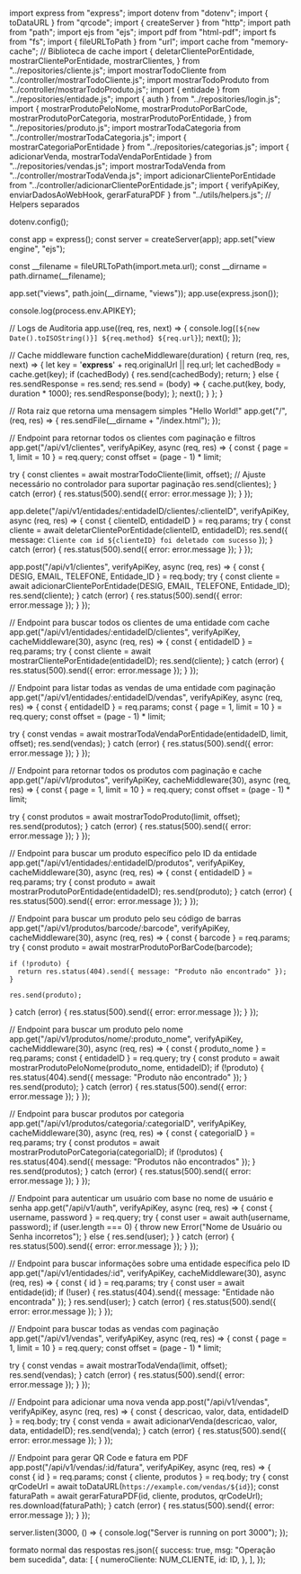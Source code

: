 import express from "express";
import dotenv from "dotenv";
import { toDataURL } from "qrcode";
import { createServer } from "http";
import path from "path";
import ejs from "ejs";
import pdf from "html-pdf";
import fs from "fs";
import { fileURLToPath } from "url";
import cache from "memory-cache"; // Biblioteca de cache
import {
  deletarClientePorEntidade,
  mostrarClientePorEntidade,
  mostrarClientes,
} from "../repositories/cliente.js";
import mostrarTodoCliente from "../controller/mostrarTodoCliente.js";
import mostrarTodoProduto from "../controller/mostrarTodoProduto.js";
import { entidade } from "../repositories/entidade.js";
import { auth } from "../repositories/login.js";
import {
  mostrarProdutoPeloNome,
  mostrarProdutoPorBarCode,
  mostrarProdutoPorCategoria,
  mostrarProdutoPorEntidade,
} from "../repositories/produto.js";
import mostrarTodaCategoria from "../controller/mostrarTodaCategoria.js";
import { mostrarCategoriaPorEntidade } from "../repositories/categorias.js";
import { adicionarVenda, mostrarTodaVendaPorEntidade } from "../repositories/vendas.js";
import mostrarTodaVenda from "../controller/mostrarTodaVenda.js";
import adicionarClientePorEntidade from "../controller/adicionarClientePorEntidade.js";
import { verifyApiKey, enviarDadosAoWebHook, gerarFaturaPDF } from "../utils/helpers.js"; // Helpers separados

dotenv.config();

const app = express();
const server = createServer(app);
app.set("view engine", "ejs");

const __filename = fileURLToPath(import.meta.url);
const __dirname = path.dirname(__filename);

app.set("views", path.join(__dirname, "views"));
app.use(express.json());

console.log(process.env.APIKEY);

// Logs de Auditoria
app.use((req, res, next) => {
  console.log(`[${new Date().toISOString()}] ${req.method} ${req.url}`);
  next();
});

// Cache middleware
function cacheMiddleware(duration) {
  return (req, res, next) => {
    let key = '__express__' + req.originalUrl || req.url;
    let cachedBody = cache.get(key);
    if (cachedBody) {
      res.send(cachedBody);
      return;
    } else {
      res.sendResponse = res.send;
      res.send = (body) => {
        cache.put(key, body, duration * 1000);
        res.sendResponse(body);
      };
      next();
    }
  };
}

// Rota raiz que retorna uma mensagem simples "Hello World!"
app.get("/", (req, res) => {
  res.sendFile(__dirname + "/index.html");
});

// Endpoint para retornar todos os clientes com paginação e filtros
app.get("/api/v1/clientes", verifyApiKey, async (req, res) => {
  const { page = 1, limit = 10 } = req.query;
  const offset = (page - 1) * limit;
  
  try {
    const clientes = await mostrarTodoCliente(limit, offset); // Ajuste necessário no controlador para suportar paginação
    res.send(clientes);
  } catch (error) {
    res.status(500).send({ error: error.message });
  }
});

app.delete("/api/v1/entidades/:entidadeID/clientes/:clienteID", verifyApiKey, async (req, res) => {
  const { clienteID, entidadeID } = req.params;
  try {
    const cliente = await deletarClientePorEntidade(clienteID, entidadeID);
    res.send({ message: `Cliente com id ${clienteID} foi deletado com sucesso` });
  } catch (error) {
    res.status(500).send({ error: error.message });
  }
});

app.post("/api/v1/clientes", verifyApiKey, async (req, res) => {
  const { DESIG, EMAIL, TELEFONE, Entidade_ID } = req.body;
  try {
    const cliente = await adicionarClientePorEntidade(DESIG, EMAIL, TELEFONE, Entidade_ID);
    res.send(cliente);
  } catch (error) {
    res.status(500).send({ error: error.message });
  }
});

// Endpoint para buscar todos os clientes de uma entidade com cache
app.get("/api/v1/entidades/:entidadeID/clientes", verifyApiKey, cacheMiddleware(30), async (req, res) => {
  const { entidadeID } = req.params;
  try {
    const cliente = await mostrarClientePorEntidade(entidadeID);
    res.send(cliente);
  } catch (error) {
    res.status(500).send({ error: error.message });
  }
});

// Endpoint para listar todas as vendas de uma entidade com paginação
app.get("/api/v1/entidades/:entidadeID/vendas", verifyApiKey, async (req, res) => {
  const { entidadeID } = req.params;
  const { page = 1, limit = 10 } = req.query;
  const offset = (page - 1) * limit;

  try {
    const vendas = await mostrarTodaVendaPorEntidade(entidadeID, limit, offset);
    res.send(vendas);
  } catch (error) {
    res.status(500).send({ error: error.message });
  }
});

// Endpoint para retornar todos os produtos com paginação e cache
app.get("/api/v1/produtos", verifyApiKey, cacheMiddleware(30), async (req, res) => {
  const { page = 1, limit = 10 } = req.query;
  const offset = (page - 1) * limit;
  
  try {
    const produtos = await mostrarTodoProduto(limit, offset);
    res.send(produtos);
  } catch (error) {
    res.status(500).send({ error: error.message });
  }
});

// Endpoint para buscar um produto específico pelo ID da entidade
app.get("/api/v1/entidades/:entidadeID/produtos", verifyApiKey, cacheMiddleware(30), async (req, res) => {
  const { entidadeID } = req.params;
  try {
    const produto = await mostrarProdutoPorEntidade(entidadeID);
    res.send(produto);
  } catch (error) {
    res.status(500).send({ error: error.message });
  }
});

// Endpoint para buscar um produto pelo seu código de barras
app.get("/api/v1/produtos/barcode/:barcode", verifyApiKey, cacheMiddleware(30), async (req, res) => {
  const { barcode } = req.params;
  try {
    const produto = await mostrarProdutoPorBarCode(barcode);

    if (!produto) {
      return res.status(404).send({ message: "Produto não encontrado" });
    }

    res.send(produto);
  } catch (error) {
    res.status(500).send({ error: error.message });
  }
});

// Endpoint para buscar um produto pelo nome
app.get("/api/v1/produtos/nome/:produto_nome", verifyApiKey, cacheMiddleware(30), async (req, res) => {
  const { produto_nome } = req.params;
  const { entidadeID } = req.query;
  try {
    const produto = await mostrarProdutoPeloNome(produto_nome, entidadeID);
    if (!produto) {
      res.status(404).send({ message: "Produto não encontrado" });
    }
    res.send(produto);
  } catch (error) {
    res.status(500).send({ error: error.message });
  }
});

// Endpoint para buscar produtos por categoria
app.get("/api/v1/produtos/categoria/:categoriaID", verifyApiKey, cacheMiddleware(30), async (req, res) => {
  const { categoriaID } = req.params;
  try {
    const produtos = await mostrarProdutoPorCategoria(categoriaID);
    if (!produtos) {
      res.status(404).send({ message: "Produtos não encontrados" });
    }
    res.send(produtos);
  } catch (error) {
    res.status(500).send({ error: error.message });
  }
});

// Endpoint para autenticar um usuário com base no nome de usuário e senha
app.get("/api/v1/auth", verifyApiKey, async (req, res) => {
  const { username, password } = req.query;
  try {
    const user = await auth(username, password);
    if (user.length === 0) {
      throw new Error("Nome de Usuário ou Senha incorretos");
    } else {
      res.send(user);
    }
  } catch (error) {
    res.status(500).send({ error: error.message });
  }
});

// Endpoint para buscar informações sobre uma entidade específica pelo ID
app.get("/api/v1/entidades/:id", verifyApiKey, cacheMiddleware(30), async (req, res) => {
  const { id } = req.params;
  try {
    const user = await entidade(id);
    if (!user) {
      res.status(404).send({ message: "Entidade não encontrada" });
    }
    res.send(user);
  } catch (error) {
    res.status(500).send({ error: error.message });
  }
});

// Endpoint para buscar todas as vendas com paginação
app.get("/api/v1/vendas", verifyApiKey, async (req, res) => {
  const { page = 1, limit = 10 } = req.query;
  const offset = (page - 1) * limit;

  try {
    const vendas = await mostrarTodaVenda(limit, offset);
    res.send(vendas);
  } catch (error) {
    res.status(500).send({ error: error.message });
  }
});

// Endpoint para adicionar uma nova venda
app.post("/api/v1/vendas", verifyApiKey, async (req, res) => {
  const { descricao, valor, data, entidadeID } = req.body;
  try {
    const venda = await adicionarVenda(descricao, valor, data, entidadeID);
    res.send(venda);
  } catch (error) {
    res.status(500).send({ error: error.message });
  }
});

// Endpoint para gerar QR Code e fatura em PDF
app.post("/api/v1/vendas/:id/fatura", verifyApiKey, async (req, res) => {
  const { id } = req.params;
  const { cliente, produtos } = req.body;
  try {
    const qrCodeUrl = await toDataURL(`https://example.com/vendas/${id}`);
    const faturaPath = await gerarFaturaPDF(id, cliente, produtos, qrCodeUrl);
    res.download(faturaPath);
  } catch (error) {
    res.status(500).send({ error: error.message });
  }
});

server.listen(3000, () => {
  console.log("Server is running on port 3000");
});





formato normal das respostas
   res.json({
       success: true,
       msg: "Operação bem sucedida",
       data: [
         {
           numeroCliente: NUM_CLIENTE,
           id: ID,
         },
       ],
     });